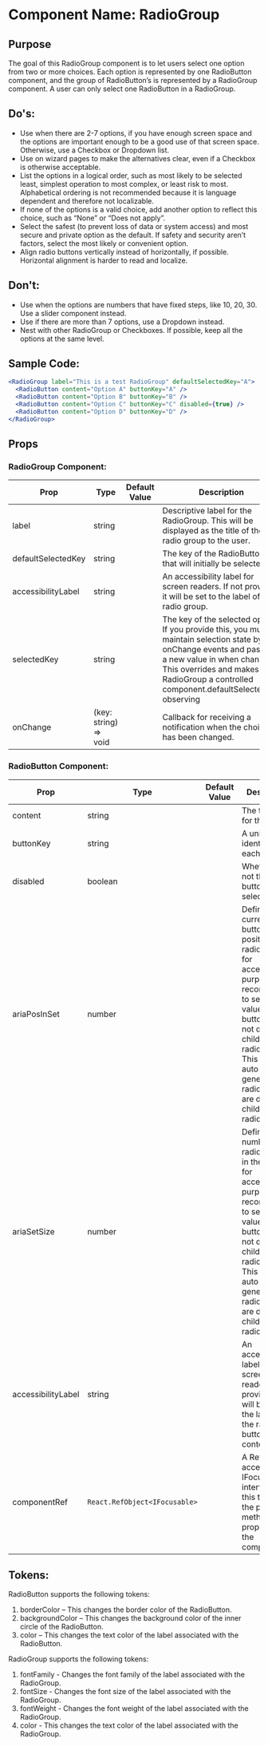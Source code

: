 # Component Name: RadioGroup

## Purpose

The goal of this RadioGroup component is to let users select one option from two or more choices. Each option is represented by one RadioButton component, and the group of RadioButton’s is represented by a RadioGroup component. A user can only select one RadioButton in a RadioGroup.

## Do's:

- Use when there are 2-7 options, if you have enough screen space and the options are important enough to be a good use of that screen space. Otherwise, use a Checkbox or Dropdown list.
- Use on wizard pages to make the alternatives clear, even if a Checkbox is otherwise acceptable.
- List the options in a logical order, such as most likely to be selected least, simplest operation to most complex, or least risk to most. Alphabetical ordering is not recommended because it is language dependent and therefore not localizable.
- If none of the options is a valid choice, add another option to reflect this choice, such as “None” or “Does not apply”.
- Select the safest (to prevent loss of data or system access) and most secure and private option as the default. If safety and security aren’t factors, select the most likely or convenient option.
- Align radio buttons vertically instead of horizontally, if possible. Horizontal alignment is harder to read and localize.

## Don't:

- Use when the options are numbers that have fixed steps, like 10, 20, 30. Use a slider component instead.
- Use if there are more than 7 options, use a Dropdown instead.
- Nest with other RadioGroup or Checkboxes. If possible, keep all the options at the same level.

## Sample Code:

```jsx
<RadioGroup label="This is a test RadioGroup" defaultSelectedKey="A">
  <RadioButton content="Option A" buttonKey="A" />
  <RadioButton content="Option B" buttonKey="B" />
  <RadioButton content="Option C" buttonKey="C" disabled={true} />
  <RadioButton content="Option D" buttonKey="D" />
</RadioGroup>
```

## Props

### RadioGroup Component:

| Prop               | Type                  | Default Value | Description                                                                                                                                                                                                                                    |
| ------------------ | --------------------- | ------------- | ---------------------------------------------------------------------------------------------------------------------------------------------------------------------------------------------------------------------------------------------- |
| label              | string                |               | Descriptive label for the RadioGroup. This will be displayed as the title of the radio group to the user.                                                                                                                                      |
| defaultSelectedKey | string                |               | The key of the RadioButton that will initially be selected.                                                                                                                                                                                    |
| accessibilityLabel | string                |               | An accessibility label for screen readers. If not provided, it will be set to the label of the radio group.                                                                                                                                    |
| selectedKey        | string                |               | The key of the selected option. If you provide this, you must maintain selection state by onChange events and passing a new value in when changed. This overrides and makes the RadioGroup a controlled component.defaultSelectedKey observing |
| onChange           | (key: string) => void |               | Callback for receiving a notification when the choice has been changed.                                                                                                                                                                        |

### RadioButton Component:

| Prop               | Type                          | Default Value | Description                                                                                                                                                                                                                                                              |
| ------------------ | ----------------------------- | ------------- | ------------------------------------------------------------------------------------------------------------------------------------------------------------------------------------------------------------------------------------------------------------------------ |
| content            | string                        |               | The text string for the option.                                                                                                                                                                                                                                          |
| buttonKey          | string                        |               | A unique key-identifier for each option.                                                                                                                                                                                                                                 |
| disabled           | boolean                       |               | Whether or not the radio button is selectable.                                                                                                                                                                                                                           |
| ariaPosInSet       | number                        |               | Defines the current radio button's position in the radio group for accessibility purposes. It's recommended to set this value if radio buttons are not direct children of radio group. This value is auto-generated if radio buttons are direct children of radio group. |
| ariaSetSize        | number                        |               | Defines the number of radio buttons in the group for accessibility purposes.It's recommended to set this value if radio buttons are not direct children of radio group. This value is auto-generated if radio buttons are direct children of radio group.                |
| accessibilityLabel | string                        |               | An accessibility label for screen readers. If not provided, it will be set to the label of the radio button's content.                                                                                                                                                   |
| componentRef       | `React.RefObject<IFocusable>` |               | A RefObject to access the IFocusable interface. Use this to access the public methods and properties of the component.                                                                                                                                                   |

## Tokens:

RadioButton supports the following tokens:

1. borderColor – This changes the border color of the RadioButton.
2. backgroundColor – This changes the background color of the inner circle of the RadioButton.
3. color – This changes the text color of the label associated with the RadioButton.

RadioGroup supports the following tokens:

1.  fontFamily - Changes the font family of the label associated with the RadioGroup.
2.  fontSize - Changes the font size of the label associated with the RadioGroup.
3.  fontWeight - Changes the font weight of the label associated with the RadioGroup.
4.  color - This changes the text color of the label associated with the RadioGroup.
